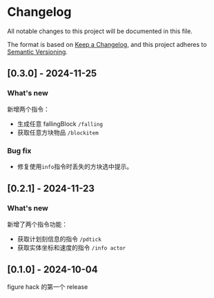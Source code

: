 # Changelog

All notable changes to this project will be documented in this file.

The format is based on [Keep a Changelog](https://keepachangelog.com/en/1.0.0/),
and this project adheres to [Semantic Versioning](https://semver.org/spec/v2.0.0.html).

## [0.3.0] - 2024-11-25

### What's new

新增两个指令：

-   生成任意 fallingBlock `/falling`
-   获取任意方块物品 `/blockitem`

### Bug fix

-   修复使用`info`指令时丢失的方块选中提示。

## [0.2.1] - 2024-11-23

### What's new

新增了两个指令功能：

-   获取计划刻信息的指令 `/pdtick`
-   获取实体坐标和速度的指令 `/info actor`

## [0.1.0] - 2024-10-04

figure hack 的第一个 release
